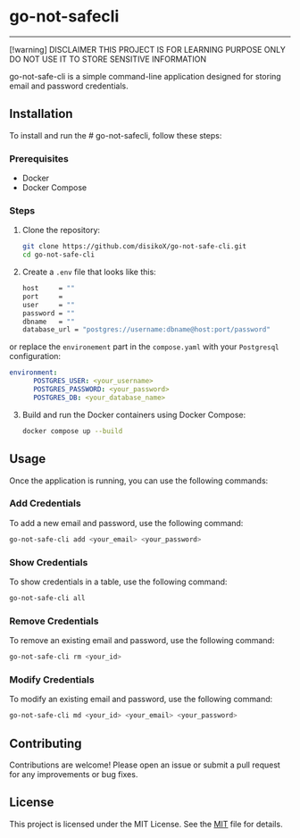 # go-not-safecli

****
[!warning] DISCLAIMER 
THIS PROJECT IS FOR LEARNING PURPOSE ONLY DO NOT USE IT TO STORE SENSITIVE INFORMATION

go-not-safe-cli is a simple command-line application designed for storing email and password credentials.

## Installation

To install and run the # go-not-safecli, follow these steps:

### Prerequisites

- Docker
- Docker Compose

### Steps

1. Clone the repository:

    ```bash
    git clone https://github.com/disikoX/go-not-safe-cli.git
    cd go-not-safe-cli
    ```

2. Create a `.env` file that looks like this:

    ```bash
    host     = ""
    port     = 
    user     = ""
    password = ""
    dbname   = ""
    database_url = "postgres://username:dbname@host:port/password"
    ```
or replace the `environement` part in the `compose.yaml` with your `Postgresql` configuration:

```yaml
environment:
      POSTGRES_USER: <your_username>
      POSTGRES_PASSWORD: <your_password>
      POSTGRES_DB: <your_database_name>
```

3. Build and run the Docker containers using Docker Compose:

    ```bash
    docker compose up --build
    ```

## Usage

Once the application is running, you can use the following commands:

### Add Credentials

To add a new email and password, use the following command:

```bash
go-not-safe-cli add <your_email> <your_password>
```

### Show Credentials

To show credentials in a table, use the following command:
```bash
go-not-safe-cli all 
```

### Remove Credentials

To remove an existing email and password, use the following command:

```bash
go-not-safe-cli rm <your_id> 
```

### Modify Credentials

To modify an existing email and password, use the following command:

```bash
go-not-safe-cli md <your_id> <your_email> <your_password>
```

## Contributing

Contributions are welcome! Please open an issue or submit a pull request for any improvements or bug fixes.

## License

This project is licensed under the MIT License. See the [MIT](https://www.google.com/url?sa=t&source=web&rct=j&opi=89978449&url=https://opensource.org/license/mit&ved=2ahUKEwiso6WWhoiMAxVzT0EAHYcyHhAQFnoECBYQAQ&usg=AOvVaw0JouoMsOReC1lXVEak9dPg) file for details.
